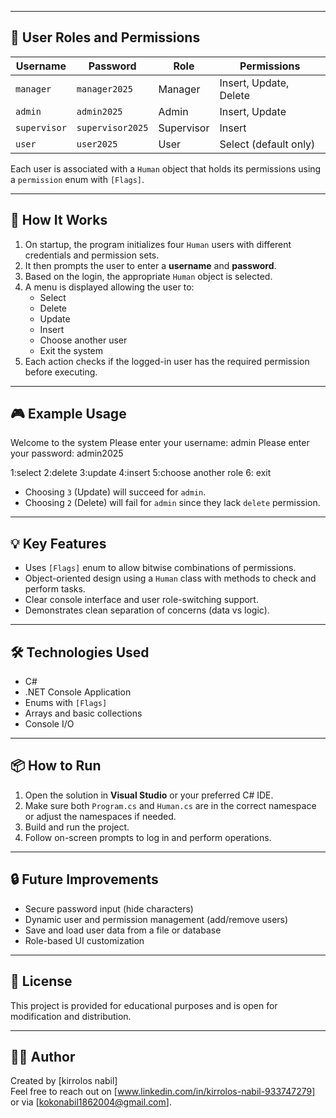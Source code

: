 
---

## 👤 User Roles and Permissions

| Username    | Password      | Role       | Permissions              |
|-------------|---------------|------------|---------------------------|
| `manager`   | `manager2025` | Manager    | Insert, Update, Delete    |
| `admin`     | `admin2025`   | Admin      | Insert, Update            |
| `supervisor`| `supervisor2025`| Supervisor | Insert                    |
| `user`      | `user2025`    | User       | Select (default only)     |

Each user is associated with a `Human` object that holds its permissions using a `permission` enum with `[Flags]`.

---

## 🚀 How It Works

1. On startup, the program initializes four `Human` users with different credentials and permission sets.
2. It then prompts the user to enter a **username** and **password**.
3. Based on the login, the appropriate `Human` object is selected.
4. A menu is displayed allowing the user to:
   - Select
   - Delete
   - Update
   - Insert
   - Choose another user
   - Exit the system
5. Each action checks if the logged-in user has the required permission before executing.

---

## 🎮 Example Usage

Welcome to the system
Please enter your username:
admin
Please enter your password:
admin2025

1:select
2:delete
3:update
4:insert
5:choose another role
6: exit


- Choosing `3` (Update) will succeed for `admin`.
- Choosing `2` (Delete) will fail for `admin` since they lack `delete` permission.

---

## 💡 Key Features

- Uses `[Flags]` enum to allow bitwise combinations of permissions.
- Object-oriented design using a `Human` class with methods to check and perform tasks.
- Clear console interface and user role-switching support.
- Demonstrates clean separation of concerns (data vs logic).

---

## 🛠️ Technologies Used

- C#
- .NET Console Application
- Enums with `[Flags]`
- Arrays and basic collections
- Console I/O

---

## 📦 How to Run

1. Open the solution in **Visual Studio** or your preferred C# IDE.
2. Make sure both `Program.cs` and `Human.cs` are in the correct namespace or adjust the namespaces if needed.
3. Build and run the project.
4. Follow on-screen prompts to log in and perform operations.

---

## 🔒 Future Improvements

- Secure password input (hide characters)
- Dynamic user and permission management (add/remove users)
- Save and load user data from a file or database
- Role-based UI customization

---

## 📄 License

This project is provided for educational purposes and is open for modification and distribution.

---

## 🙋‍♂️ Author

Created by [kirrolos nabil]  
Feel free to reach out on [www.linkedin.com/in/kirrolos-nabil-933747279] 
or via [kokonabil1862004@gmail.com].

